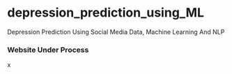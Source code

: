 # depression_prediction_using_ML
Depression Prediction Using Social Media Data, Machine Learning And NLP
### Website Under Process
x
